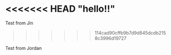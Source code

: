 <<<<<<< HEAD
"hello!!" 
=======

Test from Jin
>>>>>>> 114cad90cffb9b7d9d845dcdb2158c3996d19727

Test from Jordan